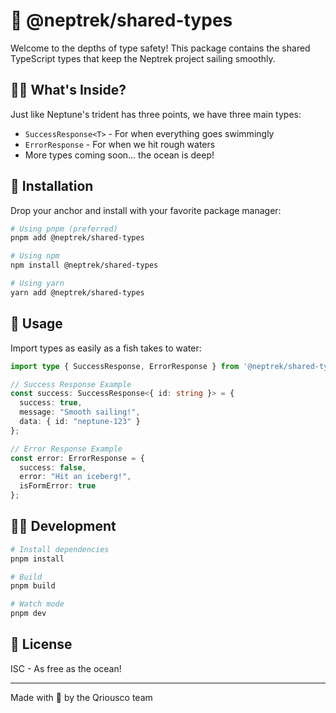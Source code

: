 # 🌊 @neptrek/shared-types

Welcome to the depths of type safety! This package contains the shared TypeScript types that keep the Neptrek project sailing smoothly. 

## 🧜‍♂️ What's Inside?

Just like Neptune's trident has three points, we have three main types:
- `SuccessResponse<T>` - For when everything goes swimmingly
- `ErrorResponse` - For when we hit rough waters
- More types coming soon... the ocean is deep!

## 🚢 Installation

Drop your anchor and install with your favorite package manager:

```bash
# Using pnpm (preferred)
pnpm add @neptrek/shared-types

# Using npm
npm install @neptrek/shared-types

# Using yarn
yarn add @neptrek/shared-types
```

## 🌊 Usage

Import types as easily as a fish takes to water:

```typescript
import type { SuccessResponse, ErrorResponse } from '@neptrek/shared-types';

// Success Response Example
const success: SuccessResponse<{ id: string }> = {
  success: true,
  message: "Smooth sailing!",
  data: { id: "neptune-123" }
};

// Error Response Example
const error: ErrorResponse = {
  success: false,
  error: "Hit an iceberg!",
  isFormError: true
};
```

## 🏊‍♂️ Development

```bash
# Install dependencies
pnpm install

# Build
pnpm build

# Watch mode
pnpm dev
```

## 🌊 License

ISC - As free as the ocean!

---
Made with 🌊 by the Qriousco team
